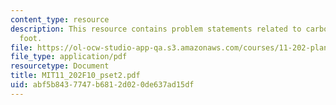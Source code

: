 ```yaml
---
content_type: resource
description: This resource contains problem statements related to carbon per cubic
  foot.
file: https://ol-ocw-studio-app-qa.s3.amazonaws.com/courses/11-202-planning-economics-fall-2010/abf5b8437747b6812d020de637ad15df_MIT11_202F10_pset2.pdf
file_type: application/pdf
resourcetype: Document
title: MIT11_202F10_pset2.pdf
uid: abf5b843-7747-b681-2d02-0de637ad15df
---
```

